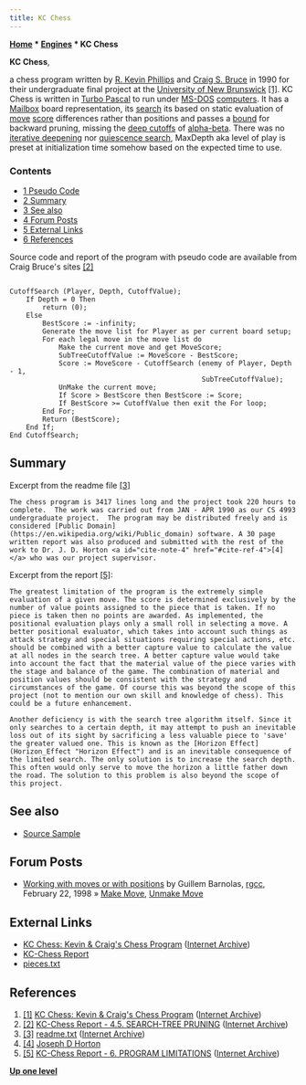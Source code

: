 ```yaml
---
title: KC Chess
---
```

**[Home](Home "Home") \* [Engines](Engines "Engines") \* KC Chess**


**KC Chess**,  

a chess program written by [R. Kevin Phillips](R._Kevin_Phillips "R. Kevin Phillips") and [Craig S. Bruce](Craig_S._Bruce "Craig S. Bruce") in 1990 for their undergraduate final project at the [University of New Brunswick](https://en.wikipedia.org/wiki/University_of_New_Brunswick)
<a id="cite-note-1" href="#cite-ref-1">[1]</a>. KC Chess is written in [Turbo Pascal](Pascal#TurboPascal "Pascal") to run under [MS-DOS](MS-DOS "MS-DOS") [computers](IBM_PC "IBM PC"). It has a [Mailbox](Mailbox "Mailbox") board representation, its [search](Search "Search") its based on static evaluation of [move](Moves "Moves") [score](Score "Score") differences rather than positions and passes a [bound](Bound "Bound") for backward pruning, missing the [deep cutoffs](Beta-Cutoff "Beta-Cutoff") of [alpha-beta](Alpha-Beta "Alpha-Beta"). There was no [iterative deepening](Iterative_Deepening "Iterative Deepening") nor [quiescence search](Quiescence_Search "Quiescence Search"), MaxDepth aka level of play is preset at initialization time somehow based on the expected time to use. 



### Contents


* [1 Pseudo Code](#pseudo-code)
* [2 Summary](#summary)
* [3 See also](#see-also)
* [4 Forum Posts](#forum-posts)
* [5 External Links](#external-links)
* [6 References](#references)






Source code and report of the program with pseudo code are available from Craig Bruce's sites <a id="cite-note-2" href="#cite-ref-2">[2]</a>




```

CutoffSearch (Player, Depth, CutoffValue);
    If Depth = 0 Then
        return (0);
    Else
        BestScore := -infinity;
        Generate the move list for Player as per current board setup;
        For each legal move in the move list do
            Make the current move and get MoveScore;
            SubTreeCutoffValue := MoveScore - BestScore;
            Score := MoveScore - CutoffSearch (enemy of Player, Depth - 1,
                                               SubTreeCutoffValue);
            UnMake the current move;
            If Score > BestScore then BestScore := Score;
            If BestScore >= CutoffValue then exit the For loop;
        End For;
        Return (BestScore);
    End If;
End CutoffSearch;

```

## Summary


Excerpt from the readme file <a id="cite-note-3" href="#cite-ref-3">[3]</a>




```
The chess program is 3417 lines long and the project took 220 hours to complete.  The work was carried out from JAN - APR 1990 as our CS 4993 undergraduate project.  The program may be distributed freely and is considered [Public Domain](https://en.wikipedia.org/wiki/Public_domain) software. A 30 page written report was also produced and submitted with the rest of the work to Dr. J. D. Horton <a id="cite-note-4" href="#cite-ref-4">[4]</a> who was our project supervisor. 

```

Excerpt from the report <a id="cite-note-5" href="#cite-ref-5">[5]</a>:




```
The greatest limitation of the program is the extremely simple evaluation of a given move. The score is determined exclusively by the number of value points assigned to the piece that is taken. If no piece is taken then no points are awarded. As implemented, the positional evaluation plays only a small roll in selecting a move. A better positional evaluator, which takes into account such things as attack strategy and special situations requiring special actions, etc. should be combined with a better capture value to calculate the value at all nodes in the search tree. A better capture value would take into account the fact that the material value of the piece varies with the stage and balance of the game. The combination of material and position values should be consistent with the strategy and circumstances of the game. Of course this was beyond the scope of this project (not to mention our own skill and knowledge of chess). This could be a future enhancement.

```


```
Another deficiency is with the search tree algorithm itself. Since it only searches to a certain depth, it may attempt to push an inevitable loss out of its sight by sacrificing a less valuable piece to 'save' the greater valued one. This is known as the [Horizon Effect](Horizon_Effect "Horizon Effect") and is an inevitable consequence of the limited search. The only solution is to increase the search depth. This often would only serve to move the horizon a little father down the road. The solution to this problem is also beyond the scope of this project. 

```

## See also


* [Source Sample](Pascal#SourceSample "Pascal")


## Forum Posts


* [Working with moves or with positions](https://groups.google.com/d/msg/rec.games.chess.computer/EQxCixpytBg/e1R0a7u1WMsJ) by Guillem Barnolas, [rgcc](Computer_Chess_Forums "Computer Chess Forums"), February 22, 1998 » [Make Move](Make_Move "Make Move"), [Unmake Move](Unmake_Move "Unmake Move")


## External Links


* [KC Chess: Kevin & Craig's Chess Program](https://web.archive.org/web/20120411173812/http://www.csbruce.com/~csbruce/chess/) ([Internet Archive](https://en.wikipedia.org/wiki/Internet_Archive))
* [KC-Chess Report](https://web.archive.org/web/20120414114219/http://www.csbruce.com/~csbruce/chess/report.html)
* [pieces.txt](https://web.archive.org/web/20120414024548/http://www.csbruce.com/~csbruce/chess/pieces.txt)


## References


1. <a id="cite-ref-1" href="#cite-note-1">[1]</a> [KC Chess: Kevin & Craig's Chess Program](https://web.archive.org/web/20120411173812/http://www.csbruce.com/~csbruce/chess/) ([Internet Archive](https://en.wikipedia.org/wiki/Internet_Archive))
2. <a id="cite-ref-2" href="#cite-note-2">[2]</a> [KC-Chess Report - 4.5. SEARCH-TREE PRUNING](https://web.archive.org/web/20120414114219/http://www.csbruce.com/~csbruce/chess/report.html) ([Internet Archive](https://en.wikipedia.org/wiki/Internet_Archive))
3. <a id="cite-ref-3" href="#cite-note-3">[3]</a> [readme.txt](https://web.archive.org/web/20120414114214/http://www.csbruce.com/~csbruce/chess/readme.txt) ([Internet Archive](https://en.wikipedia.org/wiki/Internet_Archive))
4. <a id="cite-ref-4" href="#cite-note-4">[4]</a> [Joseph D Horton](http://www.cs.unb.ca/~jdh/)
5. <a id="cite-ref-5" href="#cite-note-5">[5]</a> [KC-Chess Report - 6. PROGRAM LIMITATIONS](https://web.archive.org/web/20120414114219/http://www.csbruce.com/~csbruce/chess/report.html) ([Internet Archive](https://en.wikipedia.org/wiki/Internet_Archive))

**[Up one level](Engines "Engines")**







 
